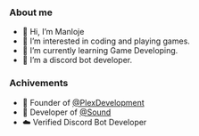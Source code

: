 ### About me
- 👋 Hi, I’m Manloje
- 👀 I’m interested in coding and playing games.
- 🌱 I’m currently learning Game Developing.
- 💞️ I’m a discord bot developer.

### Achivements
- 👑 Founder of [@PlexDevelopment](https://github.com/plexdevelopment)
- 💖 Developer of [@Sound](https://github.com/soundbot)
- ☁️ Verified Discord Bot Developer
<!---
NotManloje/NotManloje is a ✨ special ✨ repository because its `README.md` (this file) appears on your GitHub profile.
You can click the Preview link to take a look at your changes.
--->
